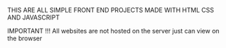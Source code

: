 THIS ARE ALL SIMPLE FRONT END PROJECTS MADE WITH HTML CSS AND JAVASCRIPT

IMPORTANT !!!
All websites are not hosted on the server just can view on the browser
